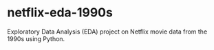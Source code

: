 # netflix-eda-1990s
Exploratory Data Analysis (EDA) project on Netflix movie data from the 1990s using Python.
